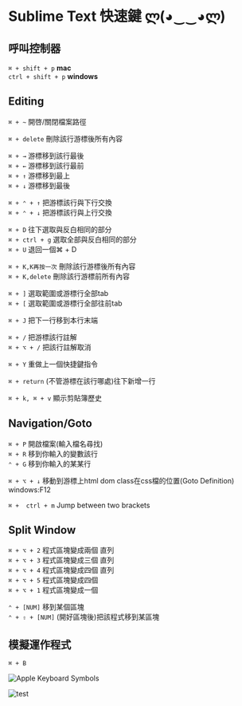 # Sublime Text 快速鍵 ლ(◕‿‿◕ლ)

## 呼叫控制器
`⌘ + shift + p` __mac__   
`ctrl + shift + p` __windows__   

## Editing

`⌘ + ~`				開啓/關閉檔案路徑

`⌘ + delete`		刪除該行游標後所有內容

`⌘ + →`				游標移到該行最後   
`⌘ + ←`				游標移到該行最前   
`⌘ + ↑`				游標移到最上   
`⌘ + ↓`				游標移到最後

`⌘ + ⌃ + ↑`			把游標該行與下行交換   
`⌘ + ⌃ + ↓`			把游標該行與上行交換

`⌘ + D`				往下選取與反白相同的部分   
`⌘ + ctrl + g`    選取全部與反白相同的部分   
`⌘ + U`				退回一個⌘ + D

`⌘ + K,K再按一次`	刪除該行游標後所有內容   
`⌘ + K,delete`		刪除該行游標前所有內容

`⌘ + ]`				選取範圍或游標行全部tab   
`⌘ + [`				選取範圍或游標行全部往前tab

`⌘ + J`				把下一行移到本行末端

`⌘ + /`				把游標該行註解   
`⌘ + ⌥ + /`			把該行註解取消

`⌘ + Y`				重做上一個快捷鍵指令

`⌘ + return`		(不管游標在該行哪處)往下新增一行

`⌘ + k, ⌘ + v`  顯示剪貼簿歷史   

## Navigation/Goto

`⌘ + P`				開啟檔案(輸入檔名尋找)   
`⌘ + R`				移到你輸入的變數該行   
`⌃ + G`				移到你輸入的某某行

`⌘ + ⌥ + ↓`   移動到游標上html dom class在css檔的位置(Goto Definition)  windows:F12

`⌘ +  ctrl + m` Jump between two brackets

## Split Window

`⌘ + ⌥ + 2`			程式區塊變成兩個 直列   
`⌘ + ⌥ + 3`			程式區塊變成三個 直列   
`⌘ + ⌥ + 4`			程式區塊變成四個 直列   
`⌘ + ⌥ + 5`			程式區塊變成四個    
`⌘ + ⌥ + 1`			程式區塊變成一個

`⌃ + [NUM]`			移到某個區塊   
`⌃ + ⇧ + [NUM]`		(開好區塊後)把該程式移到某區塊

## 模擬運作程式

`⌘ + B`

![Apple Keyboard Symbols](http://lh4.ggpht.com/_k4A-MBrzJmA/TI-6Na6zcBI/AAAAAAAAJ-o/85eQJwSGyjg/NewImage.jpg?imgmax=800)

![test](https://googledrive.com/host/0B_L9teaW5yGMQkM5N2ctVndFMm8)
